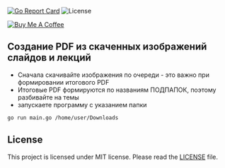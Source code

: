 [![Go Report Card](https://goreportcard.com/badge/github.com/dreddsa5dies/crPdfFrDwnImg)](https://goreportcard.com/report/github.com/dreddsa5dies/crPdfFrDwnImg) ![License](https://img.shields.io/badge/License-MIT-blue.svg)  

[![Buy Me A Coffee](https://www.buymeacoffee.com/assets/img/custom_images/black_img.png)](https://www.buymeacoffee.com/GDNsM0F)

## Создание PDF из скаченных изображений слайдов и лекций
* Сначала скачивайте изображения по очереди - это важно при формировании итогового PDF
* Итоговые PDF формируются по названиям ПОДПАПОК, поэтому разбивайте на темы
* запускаете программу с указанием папки  
```bash
go run main.go /home/user/Downloads
```

## License
This project is licensed under MIT license. Please read the [LICENSE](https://github.com/dreddsa5dies/crPdfFrDwnImg/tree/master/LICENSE.md) file.
